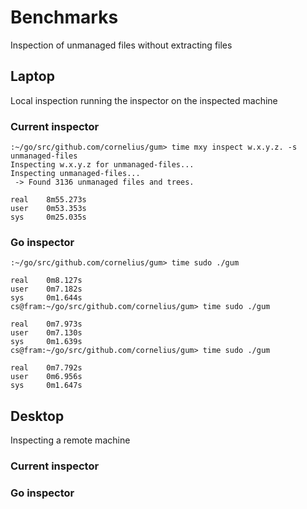 # Benchmarks

Inspection of unmanaged files without extracting files

## Laptop

Local inspection running the inspector on the inspected machine

### Current inspector

```
:~/go/src/github.com/cornelius/gum> time mxy inspect w.x.y.z. -s unmanaged-files
Inspecting w.x.y.z for unmanaged-files...
Inspecting unmanaged-files...
 -> Found 3136 unmanaged files and trees.

real    8m55.273s
user    0m53.353s
sys     0m25.035s
```

### Go inspector

```
:~/go/src/github.com/cornelius/gum> time sudo ./gum

real    0m8.127s
user    0m7.182s
sys     0m1.644s
cs@fram:~/go/src/github.com/cornelius/gum> time sudo ./gum

real    0m7.973s
user    0m7.130s
sys     0m1.639s
cs@fram:~/go/src/github.com/cornelius/gum> time sudo ./gum

real    0m7.792s
user    0m6.956s
sys     0m1.647s
```

## Desktop

Inspecting a remote machine

### Current inspector

### Go inspector

